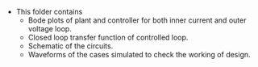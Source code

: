 - This folder contains
    - Bode plots of plant and controller for both inner current and outer voltage loop.
    - Closed loop transfer function of controlled loop.
    - Schematic of the circuits.
    - Waveforms of the cases simulated to check the working of design.
